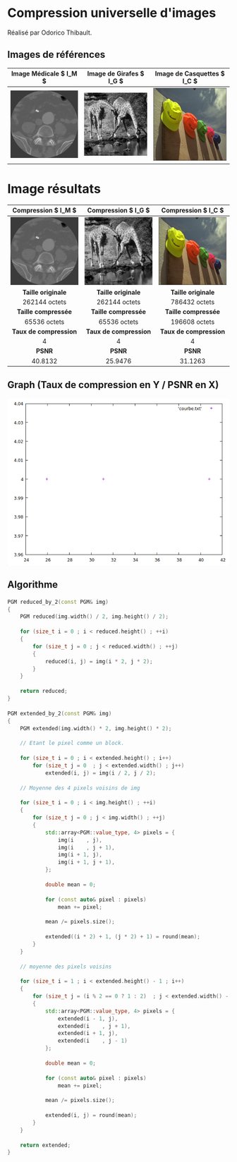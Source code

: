 # Compression universelle d'images

Réalisé par Odorico Thibault.

## Images de références

|       Image Médicale $ I_M $       |      Image de Girafes $ I_G $      |              Image de Casquettes $ I_C $               |
| :--------------------------------: | :--------------------------------: | :----------------------------------------------------: |
| ![medical](.CR.assets/medical.png) | ![girafes](.CR.assets/girafes.png) | ![casquettes](.CR.assets/casquettes-1572863190631.png) |

# Image résultats

|         Compression $ I_M $          |               Compression $ I_G $                |                  Compression $ I_C $                   |
| :----------------------------------: | :----------------------------------------------: | :----------------------------------------------------: |
| ![medicale](.CR.assets/medicale.png) | ![girages](.CR.assets/girages-1574679170603.png) | ![casquettes](.CR.assets/casquettes-1574679174433.png) |
|         **Taille originale**         |               **Taille originale**               |                  **Taille originale**                  |
|            262144 octets             |                  262144 octets                   |                     786432 octets                      |
|        **Taille compressée**         |              **Taille compressée**               |                 **Taille compressée**                  |
|             65536 octets             |                   65536 octets                   |                     196608 octets                      |
|       **Taux de compression**        |             **Taux de compression**              |                **Taux de compression**                 |
|                  4                   |                        4                         |                           4                            |
|               **PSNR**               |                     **PSNR**                     |                        **PSNR**                        |
|               40.8132                |                     25.9476                      |                        31.1263                         |



##  Graph (Taux de compression en Y / PSNR en X)										

![Screenshot_20191125_121957](.CR.assets/Screenshot_20191125_121957-1574682097503.png)



## Algorithme

```c++
PGM reduced_by_2(const PGM& img)
{
	PGM reduced(img.width() / 2, img.height() / 2);

	for (size_t i = 0 ; i < reduced.height() ; ++i)
	{
		for (size_t j = 0 ; j < reduced.width() ; ++j)
		{	
			reduced(i, j) = img(i * 2, j * 2);
		}
	}

	return reduced;
}

PGM extended_by_2(const PGM& img)
{
	PGM extended(img.width() * 2, img.height() * 2);

	// Etant le pixel comme un block.

	for (size_t i = 0 ; i < extended.height() ; i++)
		for (size_t j = 0  ; j < extended.width() ; j++)
			extended(i, j) = img(i / 2, j / 2);

	// Moyenne des 4 pixels voisins de img

	for (size_t i = 0 ; i < img.height() ; ++i)
	{
		for (size_t j = 0 ; j < img.width() ; ++j)
		{
			std::array<PGM::value_type, 4> pixels = {
				img(i    , j),
				img(i    , j + 1),
				img(i + 1, j),
				img(i + 1, j + 1),
			};

			double mean = 0;

			for (const auto& pixel : pixels)
				mean += pixel;

			mean /= pixels.size();

			extended((i * 2) + 1, (j * 2) + 1) = round(mean);
		}
	}

	// moyenne des pixels voisins

	for (size_t i = 1 ; i < extended.height() - 1 ; i++)
	{
		for (size_t j = (i % 2 == 0 ? 1 : 2)  ; j < extended.width() - 1 ; j+=2)
		{
			std::array<PGM::value_type, 4> pixels = {
				extended(i - 1, j),
				extended(i    , j + 1),
				extended(i + 1, j),
				extended(i    , j - 1)
			};

			double mean = 0;

			for (const auto& pixel : pixels)
				mean += pixel;

			mean /= pixels.size();
			
			extended(i, j) = round(mean);
		}
	}
	
	return extended;
}
```

